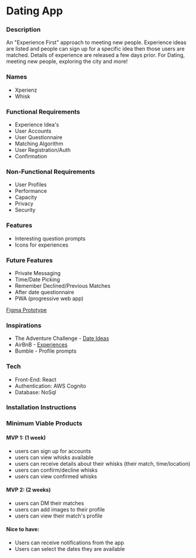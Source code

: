 # Dating App

### Description

An "Experience First" approach to meeting new people. Experience ideas are listed and people can sign up for a specific idea then those users are matched. Details of experience are released a few days prior. For Dating, meeting new people, exploring the city and more!

### Names

- Xperienz
- Whisk

### Functional Requirements

- Experience Idea's
- User Accounts
- User Questionnaire
- Matching Algorithm
- User Registration/Auth
- Confirmation

### Non-Functional Requirements

- User Profiles
- Performance
- Capacity
- Privacy
- Security

### Features

- Interesting question prompts
- Icons for experiences

### Future Features

- Private Messaging
- Time/Date Picking
- Remember Declined/Previous Matches
- After date questionnaire
- PWA (progressive web app)

[Figma Prototype](https://www.figma.com/file/dNutQTKExjVcfV2GK0fTsv/Whisk?node-id=0%3A1)

### Inspirations

- The Adventure Challenge - [Date Ideas](https://ca.theadventurechallenge.com/)
- AirBnB - [Experiences](https://www.airbnb.ca/s/experiences)
- Bumble - Profile prompts

### Tech

- Front-End: React
- Authentication: AWS Cognito
- Database: NoSql

### Installation Instructions

### Minimum Viable Products

#### MVP 1: (1 week)

- users can sign up for accounts
- users can view whisks available
- users can receive details about their whisks (their match, time/location)
- users can confirm/decline whisks
- users can view confirmed whisks

#### MVP 2: (2 weeks)

- users can DM their matches
- users can add images to their profile
- users can view their match's profile

#### Nice to have:

- Users can receive notifications from the app
- Users can select the dates they are available
